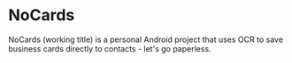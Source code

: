 # NoCards
NoCards (working title) is a personal Android project that uses OCR to save business cards directly to contacts - let's go paperless.

